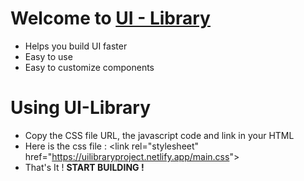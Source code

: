 # Welcome to [UI - Library](https://uilibraryproject.netlify.app/)
* Helps you build UI faster
* Easy to use
* Easy to customize components

# Using UI-Library
* Copy the CSS file URL, the javascript code and link in your HTML
* Here is the css file : &lt;link rel="stylesheet" href="https://uilibraryproject.netlify.app/main.css"&gt;
* That's It ! **START BUILDING !**




